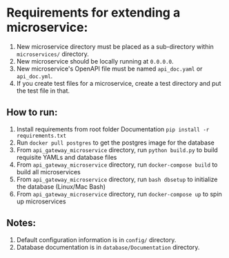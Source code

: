 # Requirements for extending a microservice:
  1. New microservice directory must be placed as a sub-directory within `microservices/` directory.
  2. New microservice should be locally running at `0.0.0.0`.
  3. New microservice's OpenAPI file must be named `api_doc.yaml` or `api_doc.yml`.
  4. If you create test files for a microservice, create a test directory and put the test file in that.

## How to run:
1. Install requirements from root folder Documentation `pip install -r requirements.txt`
2. Run `docker pull postgres` to get the postgres image for the database
2. From `api_gateway_microservice` directory, run `python build.py` to build requisite YAMLs and database files
3. From `api_gateway_microservice` directory, run `docker-compose build` to build all microservices
4. From `api_gateway_microservice` directory, run `bash dbsetup` to initialize the database (Linux/Mac Bash)
3. From `api_gateway_microservice` directory, run `docker-compose up` to spin up microservices

## Notes:
1. Default configuration information is in `config/` directory.
2. Database documentation is in `database/Documentation` directory.
